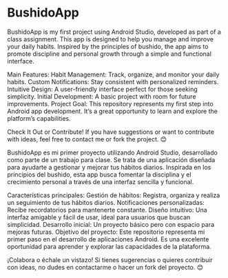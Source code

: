 # BushidoApp

BushidoApp is my first project using Android Studio, developed as part of a class assignment. This app is designed to help you manage and improve your daily habits. Inspired by the principles of bushido, the app aims to promote discipline and personal growth through a simple and functional interface.

Main Features:
Habit Management: Track, organize, and monitor your daily habits.
Custom Notifications: Stay consistent with personalized reminders.
Intuitive Design: A user-friendly interface perfect for those seeking simplicity.
Initial Development: A basic project with room for future improvements.
Project Goal:
This repository represents my first step into Android app development. It’s a great opportunity to learn and explore the platform’s capabilities.

Check It Out or Contribute!
If you have suggestions or want to contribute with ideas, feel free to contact me or fork the project. 😊

BushidoApp es mi primer proyecto utilizando Android Studio, desarrollado como parte de un trabajo para clase. Se trata de una aplicación diseñada para ayudarte a gestionar y mejorar tus hábitos diarios. Inspirada en los principios del bushido, esta app busca fomentar la disciplina y el crecimiento personal a través de una interfaz sencilla y funcional.

Características principales:
Gestión de hábitos: Registra, organiza y realiza un seguimiento de tus hábitos diarios.
Notificaciones personalizadas: Recibe recordatorios para mantenerte constante.
Diseño intuitivo: Una interfaz amigable y fácil de usar, ideal para usuarios que buscan simplicidad.
Desarrollo inicial: Un proyecto básico pero con espacio para mejoras futuras.
Objetivo del proyecto:
Este repositorio representa mi primer paso en el desarrollo de aplicaciones Android. Es una excelente oportunidad para aprender y explorar las capacidades de la plataforma.

¡Colabora o échale un vistazo!
Si tienes sugerencias o quieres contribuir con ideas, no dudes en contactarme o hacer un fork del proyecto. 😊

